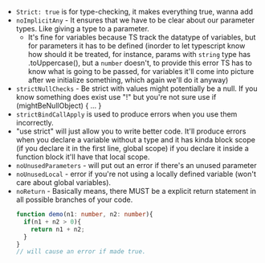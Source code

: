 - `Strict: true` is for type-checking, it makes everything true, wanna add
- `noImplicitAny` - It ensures that we have to be clear about our parameter types. Like giving a type to a parameter. 
  - It's fine for variables because TS track the datatype of variables, but for parameters it has to be defined (inorder to let typescript know how should it be treated, for instance, params with `string` type has .toUppercase(), but a `number` doesn't, to provide this error TS has to know what is going to be passed, for variables it'll come into picture after we initialize something, which again we'll do it anyway)
- `strictNullChecks` - Be strict with values might potentially be a null. If you know something does exist use "!" but you're not sure use if (mightBeNullObject) { ... }
- `strictBindCallApply` is used to produce errors when you use them incorrectly.
- "use strict" will just allow you to write better code. It'll produce errors when you declare a variable without a type and it has kinda block scope (if you declare it in the first line, global scope) if you declare it inside a function block it'll have that local scope.
- `noUnusedParameters` - will put out an error if there's an unused parameter
- `noUnusedLocal` - error if you're not using a locally defined variable (won't care about global variables).
- `noReturn` - Basically means, there MUST be a explicit return statement in all possible branches of your code.
  ```ts
  function demo(n1: number, n2: number){
    if(n1 + n2 > 0){
      return n1 + n2;
    }
  }
  // will cause an error if made true.
  ```